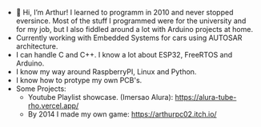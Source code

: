 - 👋 Hi, I’m Arthur! I learned to programm in 2010 and never stopped eversince. Most of the stuff I programmed were for the university and for my job,
but I also fiddled around a lot with Arduino projects at home.
- Currently working with Embedded Systems for cars using AUTOSAR architecture.
- I can handle C and C++. I know a lot about ESP32, FreeRTOS and Arduino.
- I know my way around RaspberryPI, Linux and Python.
- I know how to protype my own PCB's.
- Some Projects:
  - Youtube Playlist showcase. (Imersao Alura): https://alura-tube-rho.vercel.app/
  - By 2014 I made my own game: https://arthurpc02.itch.io/


<!---
arthurpc02/arthurpc02 is a ✨ special ✨ repository because its `README.md` (this file) appears on your GitHub profile.
You can click the Preview link to take a look at your changes.
--->
